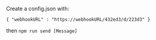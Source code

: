 Create a config.json with:

````
{ "webhookURL" : "https://webhookURL/432ed3/d/223d3" }
````

then `npm run send [Message]`
